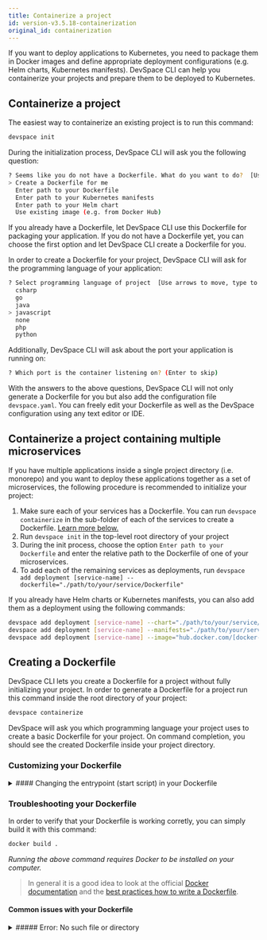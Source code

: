 ```yaml
---
title: Containerize a project
id: version-v3.5.18-containerization
original_id: containerization
---
```


If you want to deploy applications to Kubernetes, you need to package them in Docker images and define appropriate deployment configurations (e.g. Helm charts, Kubernetes manifests). DevSpace CLI can help you containerize your projects and prepare them to be deployed to Kubernetes.

## Containerize a project
The easiest way to containerize an existing project is to run this command:
```bash
devspace init
```

During the initialization process, DevSpace CLI will ask you the following question:
```bash
? Seems like you do not have a Dockerfile. What do you want to do?  [Use arrows to move, type to filter]
> Create a Dockerfile for me                            
  Enter path to your Dockerfile
  Enter path to your Kubernetes manifests
  Enter path to your Helm chart
  Use existing image (e.g. from Docker Hub)
```
If you already have a Dockerfile, let DevSpace CLI use this Dockerfile for packaging your application. If you do not have a Dockerfile yet, you can choose the first option and let DevSpace CLI create a Dockerfile for you. 

In order to create a Dockerfile for your project, DevSpace CLI will ask for the programming language of your application:
```bash
? Select programming language of project  [Use arrows to move, type to filter]
  csharp                       
  go                                     
  java                         
> javascript                               
  none
  php
  python
```

Additionally, DevSpace CLI will ask about the port your application is running on:
```bash
? Which port is the container listening on? (Enter to skip)
```

With the answers to the above questions, DevSpace CLI will not only generate a Dockerfile for you but also add the configuration file `devspace.yaml`. You can freely edit your Dockerfile as well as the DevSpace configuration using any text editor or IDE.

## Containerize a project containing multiple microservices
If you have multiple applications inside a single project directory (i.e. monorepo) and you want to deploy these applications together as a set of microservices, the following procedure is recommended to initialize your project:
1. Make sure each of your services has a Dockerfile. You can run `devspace containerize` in the sub-folder of each of the services to create a Dockerfile. [Learn more below.](#creating-a-dockerfile)
2. Run `devspace init` in the top-level root directory of your project
3. During the init process, choose the option `Enter path to your Dockerfile` and enter the relative path to the Dockerfile of one of your microservices.
4. To add each of the remaining services as deployments, run `devspace add deployment [service-name] --dockerfile="./path/to/your/service/Dockerfile"`

If you already have Helm charts or Kubernetes manifests, you can also add them as a deployment using the following commands:
```bash
devspace add deployment [service-name] --chart="./path/to/your/service/chart"
devspace add deployment [service-name] --manifests="./path/to/your/service/manifests/**"
devspace add deployment [service-name] --image="hub.docker.com/[docker-username]/[my-image]"
```

## Creating a Dockerfile
DevSpace CLI lets you create a Dockerfile for a project without fully initializing your project. In order to generate a Dockerfile for a project run this command inside the root directory of your project:
```bash
devspace containerize
```

DevSpace will ask you which programming language your project uses to create a basic Dockerfile for your project. On command completion, you should see the created Dockerfile inside your project directory. 

### Customizing your Dockerfile

<details>
<summary>
#### Changing the entrypoint (start script) in your Dockerfile
</summary>

A common issue why a container cannot be executed and this problem is usually discovered only later is because of a wrongly defined entrypoint that is not existent. In the nodejs Dockerfile example:

```Dockerfile
FROM node:8.11.4

RUN mkdir /app
WORKDIR /app

COPY package.json .
RUN npm install

COPY . .

# This is the command that will be executed 
CMD ["npm", "start"]
```

the line `CMD ["npm", "start"]` specifies the executed command on container start. If your `package.json` has no start script defined, the container will fail to execute. Let's say you want to change the start command to `node index.js`, you would rewrite the Dockerfile like this:

```Dockerfile
FROM node:8.11.4

RUN mkdir /app
WORKDIR /app

COPY package.json .
RUN npm install

COPY . .

# This is the command that will be executed 
CMD ["node", "index.js"]
```

</details>


### Troubleshooting your Dockerfile
In order to verify that your Dockerfile is working corretly, you can simply build it with this command:
```bash
docker build .
```
*Running the above command requires Docker to be installed on your computer.*

> In general it is a good idea to look at the official [Docker documentation](https://docs.docker.com/develop/) and the [best practices how to write a Dockerfile](https://docs.docker.com/develop/develop-images/dockerfile_best-practices/).

#### Common issues with your Dockerfile

<details>
<summary>
##### Error: No such file or directory
</summary>

A common issue why a docker build with the predefined docker files is because some files are missing in the project we assume you habe. Take a look a the nodejs example Dockerfile:
```Dockerfile
FROM node:8.11.4

RUN mkdir /app
WORKDIR /app

COPY package.json .
RUN npm install

COPY . .

CMD ["npm", "start"]
```

In this Dockerfile it is assumed your project has a `package.json`, however not all nodejs projects have such a file. Running `docker build .` without a `package.json` can yield the following result: 

```Bash
Sending build context to Docker daemon  283.6kB
Step 1/10 : FROM node:8.11.4
 ---> 8198006b2b57
[...]
Step 4/10 : COPY package.json .
COPY failed: stat /var/lib/docker/tmp/docker-builder846046622/package.json: no such file or directory
```

This error indicates that docker cannot find the file `package.json` in your project, but it is required in Step 4, hence docker build fails. You can adjust the Dockerfile like this:

```
FROM node:8.11.4

RUN mkdir /app
WORKDIR /app

COPY . .

CMD ["node", "index.js"]
```

and skip the dependency installation. Bear in mind that you also have to change the entrypoint of the container, since `npm start` will not work without a `package.json`.
</details>
